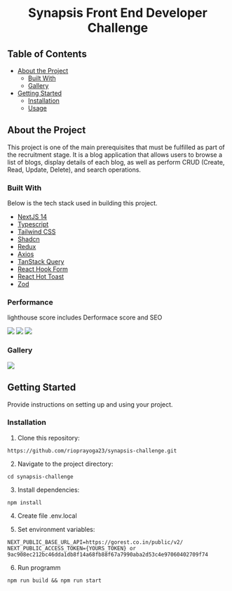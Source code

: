 <h1 align="center">Synapsis Front End Developer Challenge</h1>

## Table of Contents

- [About the Project](#about-the-project)
  - [Built With](#built-with)
  - [Gallery](#gallery)
- [Getting Started](#getting-started)
  - [Installation](#installation)
  - [Usage](#usage)

## About the Project

This project is one of the main prerequisites that must be fulfilled as part of the recruitment stage. 
It is a blog application that allows users to browse a list of blogs, display details of each blog, 
as well as perform CRUD (Create, Read, Update, Delete), and search operations.

### Built With

Below is the tech stack used in building this project.

- [NextJS 14](https://nextjs.org/)
- [Typescript](https://www.typescriptlang.org/)
- [Tailwind CSS](https://tailwindcss.com/)
- [Shadcn](https://shadcn.com/)
- [Redux](https://redux.js.org/)
- [Axios](https://axios-http.com/)
- [TanStack Query](https://react-query.tanstack.com/)
- [React Hook Form](https://react-hook-form.com/)
- [React Hot Toast](https://react-hot-toast.com/)
- [Zod](https://zod.dev/)

### Performance
lighthouse score includes Derformace score and SEO

![](https://imagetolink.com/ib/BpYVXtS3bu.png)
![](https://imagetolink.com/ib/Oa9Cm13Rt0.png)
![](https://imagetolink.com/ib/7MBAmxsxq1.png)

### Gallery
![](https://imagetolink.com/ib/BpYVXtS3bu.png)

## Getting Started

Provide instructions on setting up and using your project.

### Installation

1. Clone this repository:
```
https://github.com/rioprayoga23/synapsis-challenge.git
```
2. Navigate to the project directory:
```
cd synapsis-challenge
```
3. Install dependencies:
```
npm install
```
4. Create file .env.local

4. Set environment variables:
```
NEXT_PUBLIC_BASE_URL_API=https://gorest.co.in/public/v2/
NEXT_PUBLIC_ACCESS_TOKEN={YOURS_TOKEN} or 9ac908ec212bc46dda1db8f14a68fb88f67a7990aba2d53c4e97060402709f74
```
6. Run programm
```
npm run build && npm run start
```



